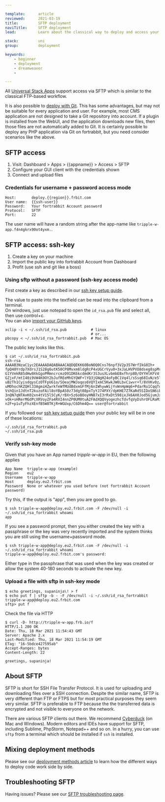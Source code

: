 ```yaml
---

template:      article
reviewed:      2021-03-19
title:         SFTP deployment
naviTitle:     SFTP deployment
lead:          Learn about the classical way to deploy and access your App on fortrabbit.

stack:         uni
group:         deployment

keywords:
    - beginner
    - deployment
    - dreamweaver
    -

---
```


All [Universal Stack Apps](app-uni) support access via SFTP which is similar to the classical FTP-based workflow.

It is also possible to [deploy with Git](git-deployment). This has some advantages, but may not be suitable for every application and user. For example, most CMS application are not designed to take a Git repository into account. If a plugin is installed from the WebUI, and the application downloads new files, then those files are not automatically added to Git. It is certainly possible to deploy any PHP application via Git on fortrabbit, but you need consider scenarios like the above.


## SFTP access

1. Visit: Dashboard > Apps > {{appname}} > Access > SFTP
2. Configure your GUI client with the credentials shown
3. Connect and upload files


### Credentials for username + password access mode

```
Host:       deploy.{{region}}.frbit.com
User name:  {{ssh-user}}
Password:   Your fortrabbit Account password
Protocol:   SFTP
Port:       22
```

The user name will have a random string after the app-name like `tripple-w-app.f4n4gkrx90ot4yxm.`.


## SFTP access: ssh-key

1. Create a key on your machine
2. Import the public key into fortrabbit Account from Dashboard
3. Profit (use ssh and git like a boss)

### Using sftp without a password (ssh-key access mode)

First create a key as described in our [ssh key setup guide](ssh-keys).  


The value to paste into the textfield can be read into the clipboard from a terminal.  
On windows, just use notepad to open the `id_rsa.pub` file and select all, then use control+c.  
You can also [import your GitHub keys](/access-methods#toc-github-ssh-key-import).

    xclip -i < ~/.ssh/id_rsa.pub           # linux
                                           # or...
    pbcopy < ~/.ssh/id_rsa_fortrabbit.pub  # Mac OS

The public key looks like this.

    $ cat ~/.ssh/id_rsa_fortrabbit.pub
    ssh-rsa AAAAB3NzaC1yc2EAAAADAQABAAACAQDQEKK60BoNOQ0Cns76npf3V2p357WrfIkG0Ih+
    fpQ40Yrdp7XdrsJ1S28g6utK50CP8Mvxm8ldgRcP4xUGCrVyu0+3xJaLHVPVO8dseg8spMrtVR7C
    G1YVekR85dHw9XkGgoPMmncrcmzO91DK6kcdmdKr3S3usXLvbmbEBxfhrp80/OYYHlKFV4fRVUyO
    GZjxF/mtI40i9VW4K0OY2bJufREeMhGYQWF+lYQ3jGNgH24oFpBC1Vq4l/sSsq68IuN/e5lyNW8X
    uBzTh1CyisdqysCzOTFpUG1o/SOeajMWJoqos6VQYIxmC5KwkJW8LbvCiwvr+T/8VVKv0z/CMsZv
    uMOhochKZQHl33AgmiHZwrkfeWfMUdBdxmGFfMj6nIWhywWijYvWnHpWq6+PdarRo1CqqTqxFRhJ
    VshQin1JdtnT2kuzoFAil8oYBpAS0z73dgt08pxTyYJ74PXY/dpKHE7Z7KaRd5SIDoSN6ibPv1Qv
    3nQN7qNTAxK02xn4tV15l5CyK/rBX+5z6oBOoyHN87xI3rRxDt598ixJk6AX0Jod5GjumJxoAB8j
    vOk+sHRerMGdPcXRVoyZFa4RXI4nnZP0UM0tuA2FAdXQQVyogezhcTdvfqVyDshrOFLRaMiUO3HN
    n2F+p1uTyFhzXEnfB5W8TKjR+WGUxp/C6Dhm4Q== user@fortrabbit


If you followed our [ssh key setup guide](ssh-keys) then your public key will be in one of these locations:

    ~/.ssh/id_rsa_fortrabbit.pub
    ~/.ssh/id_rsa.pub


### Verify ssh-key mode

Given that you have an App named  _tripple-w-app_ in EU, then the following applies

<!-- fixme: this is detected as PHP -->

    App Name  tripple-w-app (example)
    Region    eu2
    Username  tripple-w-app
    Host      deploy.eu2.frbit.com
    Password  None or whatever you used before (not fortrabbit Account password)


Try this, if the output is "app", then you are good to go.

    $ ssh tripple-w-app@deploy.eu2.frbit.com -F /dev/null -i ~/.ssh/id_rsa_fortrabbit whoami
    app

If you see a password prompt, then you either created the key with a passphrase or the key
was very recently imported and the system thinks you are still using the username+password mode.

    $ ssh tripple-w-app@deploy.eu2.frbit.com -F /dev/null -i ~/.ssh/id_rsa_fortrabbit whoami
    tripple-w-app@deploy.eu2.frbit.com's password:

Either type in the passphrase that was used when the key was created or allow the system 40-180
seconds to activate the new key.

### Upload a file with sftp in ssh-key mode

<!-- fixme: this is detected as PHP -->

    $ echo greetings, supaninja\! > f
    $ echo put f | sftp -b - -F /dev/null -i ~/.ssh/id_rsa_fortrabbit tripple-w-app@deploy.eu2.frbit.com
    sftp> put f

Check the file via HTTP

    $ curl -D- http://tripple-w-app.frb.io/f
    HTTP/1.1 200 OK
    Date: Thu, 18 Mar 2021 11:54:43 GMT
    Server: Apache 2.x
    Last-Modified: Thu, 18 Mar 2021 11:54:19 GMT
    ETag: "16-5bdce427595ab"
    Accept-Ranges: bytes
    Content-Length: 22

    greetings, supaninja!



## About SFTP

SFTP is short for SSH File Transfer Protocol. It is used for uploading and downloading files over a SSH connection. Despite the similar name, SFTP is very different than FTP or FTPS but for most practical purposes they seem very similar. SFTP is preferable to FTP because the the transferred data is encrypted and not visible to everyone on the network.

There are various SFTP clients out there. We recommend [Cyberduck](https://cyberduck.io/) (on Mac and Windows). Modern editors and IDEs have support for SFTP, including Sublime, PhpStorm, Notepad++ and so on. In a hurry, you can use `sftp` from a terminal which should be installed if `ssh` is installed.


## Mixing deployment methods

Please see our [deployment methods article](deployment-methods-uni) to learn how the different ways to deploy code work side by side.

## Troubleshooting SFTP

Having issues? Please see our [SFTP troubleshooting page](/sftp-troubleshooting).